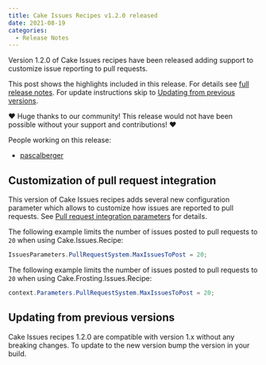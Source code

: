 ```yaml
---
title: Cake Issues Recipes v1.2.0 released
date: 2021-08-19 
categories:
  - Release Notes
---
```


Version 1.2.0 of Cake Issues recipes have been released adding support to customize issue reporting to pull requests.

<!-- more -->

This post shows the highlights included in this release.
For details see [full release notes].
For update instructions skip to [Updating from previous versions](#updating-from-previous-versions).

❤ Huge thanks to our community! This release would not have been possible without your support and contributions! ❤

People working on this release:

* [pascalberger](https://github.com/pascalberger)

## Customization of pull request integration

This version of Cake Issues recipes adds several new configuration parameter which allows
to customize how issues are reported to pull requests.
See [Pull request integration parameters] for details.

The following example limits the number of issues posted to pull requests to `20` when using Cake.Issues.Recipe:

```csharp
IssuesParameters.PullRequestSystem.MaxIssuesToPost = 20;
```

The following example limits the number of issues posted to pull requests to `20` when using Cake.Frosting.Issues.Recipe:

```csharp
context.Parameters.PullRequestSystem.MaxIssuesToPost = 20;
```

## Updating from previous versions

Cake Issues recipes 1.2.0 are compatible with version 1.x without any breaking changes.
To update to the new version bump the version in your build.

[Pull request integration parameters]: ../../documentation/recipe/configuration.md#pull-request-integration
[full release notes]: https://github.com/cake-contrib/Cake.Issues.Recipe/releases/tag/1.2.0
